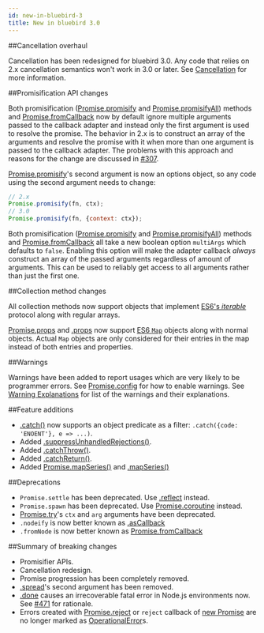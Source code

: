 ```yaml
---
id: new-in-bluebird-3
title: New in bluebird 3.0
---
```


##Cancellation overhaul

Cancellation has been redesigned for bluebird 3.0. Any code that relies on 2.x cancellation semantics won't work in 3.0 or later. See [Cancellation](.) for more information.

##Promisification API changes

Both promisification \([Promise.promisify](.) and [Promise.promisifyAll](.)\) methods and [Promise.fromCallback](.) now by default ignore multiple arguments passed to the callback adapter and instead only the first argument is used to resolve the promise. The behavior in 2.x is to construct an array of the arguments and resolve the promise with it when more than one argument is passed to the callback adapter. The problems with this approach and reasons for the change are discussed in [#307](.).

[Promise.promisify](.)'s second argument is now an options object, so any code using the second argument needs to change:

```js
// 2.x
Promise.promisify(fn, ctx);
// 3.0
Promise.promisify(fn, {context: ctx});
```

Both promisification \([Promise.promisify](.) and [Promise.promisifyAll](.)\) methods and [Promise.fromCallback](.) all take a new boolean option `multiArgs` which defaults to `false`. Enabling this option will make the adapter callback *always* construct an array of the passed arguments regardless of amount of arguments. This can be used to reliably get access to all arguments rather than just the first one.

##Collection method changes

All collection methods now support objects that implement [ES6's *iterable*](https://developer.mozilla.org/en-US/docs/Web/JavaScript/Reference/Iteration_protocols) protocol along with regular arrays.

[Promise.props](.) and [.props](.) now support [ES6 `Map`](https://developer.mozilla.org/en-US/docs/Web/JavaScript/Reference/Global_Objects/Map) objects along with normal objects. Actual `Map` objects are only considered for their entries in the map instead of both entries and properties.


##Warnings

Warnings have been added to report usages which are very likely to be programmer errors. See [Promise.config](.) for how to enable warnings. See [Warning Explanations](warning-explanations.html) for list of the warnings and their explanations.

##Feature additions

- [.catch\(\)](.) now supports an object predicate as a filter: `.catch({code: 'ENOENT'}, e => ...)`.
- Added [.suppressUnhandledRejections\(\)](.).
- Added [.catchThrow\(\)](.).
- Added [.catchReturn\(\)](.).
- Added [Promise.mapSeries\(\)](.) and [.mapSeries\(\)](.)


##Deprecations

- `Promise.settle` has been deprecated. Use [.reflect](.) instead.
- `Promise.spawn` has been deprecated. Use [Promise.coroutine](.) instead.
- [Promise.try](.)'s `ctx` and `arg` arguments have been deprecated.
- `.nodeify` is now better known as [.asCallback](.)
- `.fromNode` is now better known as [Promise.fromCallback](.)


##Summary of breaking changes

- Promisifier APIs.
- Cancellation redesign.
- Promise progression has been completely removed.
- [.spread](.)'s second argument has been removed.
- [.done](.) causes an irrecoverable fatal error in Node.js environments now. See [#471](.) for rationale.
- Errors created with [Promise.reject](.) or `reject` callback of [new Promise](.) are no longer marked as [OperationalError](.)s.
